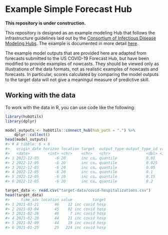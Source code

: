 
<!-- README.md is generated from README.Rmd. Please edit that file -->

# Example Simple Forecast Hub

**This repository is under construction.**

This repository is designed as an example modeling Hub that follows the
infrastructure guidelines laid out by the [Consortium of Infectious
Disease Modeling
Hubs](https://github.com/hubverse-org/). The example
is documented in more detail
[here](https://hubdocs.readthedocs.io/en/latest/format/intro-data-formats.html#running-examples).

The example model outputs that are provided here are adapted from
forecasts submitted to the US COVID-19 Forecast Hub, but have been
modified to provide examples of nowcasts. They should be viewed only as
illustrations of the data formats, not as realistic examples of nowcasts
and forecasts. In particular, scores calculated by comparing the model
outputs to the target data will not give a meaningul measure of
predictive skill.

## Working with the data

To work with the data in R, you can use code like the following:

``` r
library(hubUtils)
library(dplyr)

model_outputs <- hubUtils::connect_hub(hub_path = ".") %>%
    dplyr::collect()
head(model_outputs)
#> # A tibble: 6 × 8
#>   origin_date horizon location target  output_type output_type_id value model_id
#>   <date>        <int> <chr>    <chr>   <chr>                <dbl> <int> <chr>   
#> 1 2022-12-05       -6 20       inc co… quantile             0.01     22 UMass-ar
#> 2 2022-12-05       -6 20       inc co… quantile             0.025    24 UMass-ar
#> 3 2022-12-05       -6 20       inc co… quantile             0.05     26 UMass-ar
#> 4 2022-12-05       -6 20       inc co… quantile             0.1      28 UMass-ar
#> 5 2022-12-05       -6 20       inc co… quantile             0.15     30 UMass-ar
#> 6 2022-12-05       -6 20       inc co… quantile             0.2      32 UMass-ar

target_data <- read.csv("target-data/covid-hospitalizations.csv")
head(target_data)
#>     time_idx location value         target
#> 1 2021-03-21       46    12 inc covid hosp
#> 2 2021-03-04       45    82 inc covid hosp
#> 3 2021-02-26       46     7 inc covid hosp
#> 4 2021-02-20       44    21 inc covid hosp
#> 5 2021-02-09       44    19 inc covid hosp
#> 6 2021-01-25       25   224 inc covid hosp
```
